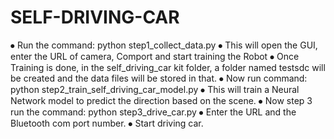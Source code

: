 # SELF-DRIVING-CAR


⦁	Run the command: python step1_collect_data.py
⦁	This will open the GUI, enter the URL of camera, Comport and start training the Robot
⦁	Once Training is done, in the self_driving_car kit folder, a folder named testsdc will be created and the data files
  will be stored in that.
⦁	Now run command: python step2_train_self_driving_car_model.py
⦁	This will train a Neural Network model to predict the direction based on the scene.
⦁	Now step 3 run the command: python step3_drive_car.py
⦁	Enter the URL and the Bluetooth com port number.
⦁	Start driving car.
